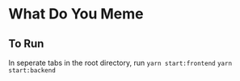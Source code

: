 # What Do You Meme

## To Run

In seperate tabs in the root directory, run
`yarn start:frontend`
`yarn start:backend`
